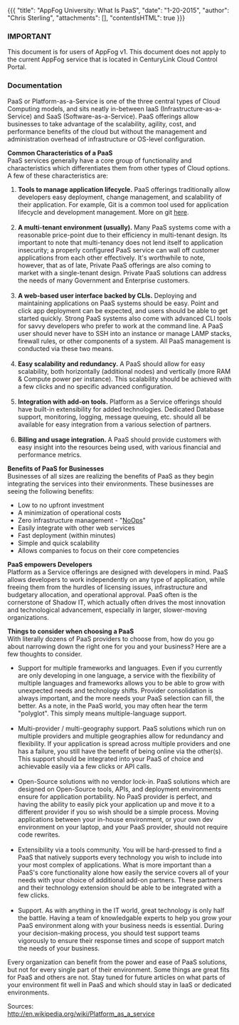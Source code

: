 {{{
  "title": "AppFog University: What Is PaaS",
  "date": "1-20-2015",
  "author": "Chris Sterling",
  "attachments": [],
  "contentIsHTML": true
}}}

### IMPORTANT

This document is for users of AppFog v1. This document does not apply to the current AppFog service that is located in CenturyLink Cloud Control Portal.

### Documentation


<p>PaaS or Platform-as-a-Service is one of the three central types of Cloud Computing models, and sits neatly in-between IaaS (Infrastructure-as-a-Service) and SaaS (Software-as-a-Service). PaaS offerings allow businesses to take advantage of the scalability, agility, cost, and performance benefits of the cloud but without the management and administration overhead of infrastructure or OS-level configuration.</p>
<p><strong>Common Characteristics of a PaaS</strong><br /> PaaS services generally have a core group of functionality and characteristics which differentiates them from other types of Cloud options. A few of these characteristics are:</p>
<ol>
<li><strong>Tools to manage application lifecycle.</strong> PaaS offerings traditionally allow developers easy deployment, change management, and scalability of their application. For example, Git is a common tool used for application lifecycle and development management. More on git <a href="http://university.appfog.com/git-basics-on-paas/">here</a>.<br /> </li>
<li><strong>A multi-tenant environment (usually).</strong> Many PaaS systems come with a reasonable price-point due to their efficiency in multi-tenant design. Its important to note that multi-tenancy does not lend itself to application insecurity; a properly configured PaaS service can wall off customer applications from each other effectively. It's worthwhile to note, however, that as of late, Private PaaS offerings are also coming to market with a single-tenant design. Private PaaS solutions can address the needs of many Government and Enterprise customers.<br /> </li>
<li><strong>A web-based user interface backed by CLIs.</strong> Deploying and maintaining applications on PaaS systems should be easy. Point and click app deployment can be expected, and users should be able to get started quickly. Strong PaaS systems also come with advanced CLI tools for savvy developers who prefer to work at the command line. A PaaS user should never have to SSH into an instance or manage LAMP stacks, firewall rules, or other components of a system. All PaaS management is conducted via these two means.<br /> </li>
<li><strong>Easy scalability and redundancy.</strong> A PaaS should allow for easy scalability, both horizontally (additional nodes) and vertically (more RAM &amp; Compute power per instance). This scalability should be achieved with a few clicks and no specific advanced configuration.<br /> </li>
<li><strong>Integration with add-on tools.</strong> Platform as a Service offerings should have built-in extensibility for added technologies. Dedicated Database support, monitoring, logging, message queuing, etc. should all be available for easy integration from a various selection of partners.<br /> </li>
<li><strong>Billing and usage integration. </strong>A PaaS should provide customers with easy insight into the resources being used, with various financial and performance metrics.</li>
</ol>
<p><strong>Benefits of PaaS for Businesses</strong><br /> Businesses of all sizes are realizing the benefits of PaaS as they begin integrating the services into their environments. These businesses are seeing the following benefits:</p>
<ul>
<li>Low to no upfront investment</li>
<li>A minimization of operational costs</li>
<li>Zero infrastructure management - "<a href="http://blog.appfog.com/what-is-noops-anyhow/">NoOps</a>" </li>
<li>Easily integrate with other web services</li>
<li>Fast deployment (within minutes)</li>
<li>Simple and quick scalability</li>
<li>Allows companies to focus on their core competencies</li>
</ul>
<p><strong>PaaS empowers Developers</strong><br /> Platform as a Service offerings are designed with developers in mind. PaaS allows developers to work independently on any type of application, while freeing them from the hurdles of licensing issues, infrastructure and budgetary allocation, and operational approval. PaaS often is the cornerstone of Shadow IT, which actually often drives the most innovation and technological advancement, especially in larger, slower-moving organizations.</p>
<p><strong>Things to consider when choosing a PaaS</strong><br /> With literally dozens of PaaS providers to choose from, how do you go about narrowing down the right one for you and your business? Here are a few thoughts to consider.</p>
<ul>
<li>Support for multiple frameworks and languages. Even if you currently are only developing in one language, a service with the flexibility of multiple languages and frameworks allows you to be able to grow with unexpected needs and technology shifts. Provider consolidation is always important, and the more needs your PaaS selection can fill, the better. As a note, in the PaaS world, you may often hear the term "polyglot". This simply means multiple-language support.<br /> </li>
<li>Multi-provider / multi-geography support. PaaS solutions which run on multiple providers and multiple geographies allow for redundancy and flexibility. If your application is spread across multiple providers and one has a failure, you still have the benefit of being online via the other(s). This support should be integrated into your PaaS of choice and achievable easily via a few clicks or API calls.<br /> </li>
<li>Open-Source solutions with no vendor lock-in. PaaS solutions which are designed on Open-Source tools, APIs, and deployment environments ensure for application portability. No PaaS provider is perfect, and having the ability to easily pick your application up and move it to a different provider if you so wish should be a simple process. Moving applications between your in-house environment, or your own dev environment on your laptop, and your PaaS provider, should not require code rewrites.<br /> </li>
<li>Extensibility via a tools community. You will be hard-pressed to find a PaaS that natively supports every technology you wish to include into your most complex of applications. What is more important than a PaaS's core functionality alone how easily the service covers all of your needs with your choice of additional add-on partners. These partners and their technology extension should be able to be integrated with a few clicks.<br /> </li>
<li>Support. As with anything in the IT world, great technology is only half the battle. Having a team of knowledgable experts to help you grow your PaaS environment along with your business needs is essential. During your decision-making process, you should test support teams vigorously to ensure their response times and scope of support match the needs of your business.</li>
</ul>
<p>Every organization can benefit from the power and ease of PaaS solutions, but not for every single part of their environment. Some things are great fits for PaaS and others are not. Stay tuned for future articles on what parts of your environment fit well in PaaS and which should stay in IaaS or dedicated environments.</p>
<p>Sources:<br /> <a href="http://en.wikipedia.org/wiki/Platform_as_a_service">http://en.wikipedia.org/wiki/Platform_as_a_service</a></p>
